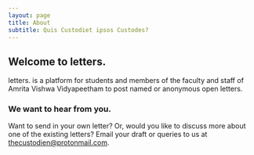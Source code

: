 ```yaml
---
layout: page
title: About
subtitle: Quis Custodiet ipsos Custodes?
---
```

## Welcome to letters.

letters. is a platform for students and members of the faculty and staff of Amrita Vishwa Vidyapeetham to post named or anonymous open letters.

### We want to hear from you.

Want to send in your own letter? Or, would you like to discuss more about one of the existing letters? Email your draft or queries to us at thecustodien@protonmail.com.

